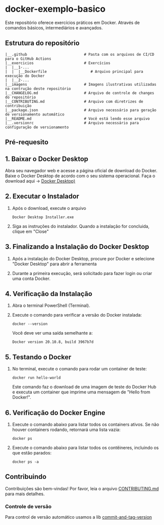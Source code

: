 # docker-exemplo-basico

Este repositório oferece exercícios práticos em Docker. 
Através de comandos básicos, intermediários e avançados. 

## Estrutura do repositório
```
|__.github                          # Pasta com os arquivos de CI/CD para o GitHub Actions
|__exercicios                       # Exercícios 
|  |__1-... 
|  |  |__Dockerfile                    # Arquivo principal para execução do Docker
|  |__2-...                          
|__imagens                          # Imagens ilustrativas utilizadas na contrução deste repositório
|__CHANGELOG.md                     # Arquivo de controle de changes do repositório
|__CONTRIBUTING.md                  # Arquivo com diretrizes de contribuição
|__package.json                     # Arquivo necessário para geração de versionamento automático
|__README.md                        # Você está lendo esse arquivo
|__.versionrc                       # Arquivo necessário para configuração de versionamento
```

## Pré-requesito
## 1. Baixar o Docker Desktop
Abra seu navegador web e acesse a página oficial de download do Docker. Baixe o Docker Desktop de acordo com o seu sistema operacional.
Faça o download aqui → [Docker Desktop)](https://www.docker.com/products/docker-desktop/)

## 2. Executar o Instalador
1. Após o download, execute o arquivo 

   ```Docker Desktop Installer.exe```

2. Siga as instruções do instalador. Quando a instalação for concluida, clique em "Close"

## 3. Finalizando a Instalação do Docker Desktop

1. Após a instalação do Docker Desktop, procure por Docker e selecione "Docker Desktop" para abrir a ferramenta

2. Durante a primeira execução, será solicitado para fazer login ou criar uma conta Docker.

## 4. Verificação da Instalação

1. Abra o terminal PowerShell (Terminal).

2. Execute o comando para verificar a versão do Docker instalada:

   ```docker --version```

   Você deve ver uma saída semelhante a:

    ```Docker version 20.10.8, build 3967b7d```

## 5. Testando o Docker

1. No terminal, execute o comando para rodar um container de teste:

   ```docker run hello-world```

   Este comando faz o download de uma imagem de teste do Docker Hub e executa um container que imprime uma mensagem de "Hello from Docker!".

## 6. Verificação do Docker Engine

1. Execute o comando abaixo para listar todos os containers ativos. Se não houver containers rodando, retornará uma lista vazia:

   ```docker ps```

2. Execute o comando abaixo para listar todos os contêineres, incluindo os que estão parados:

    ```docker ps -a```


## Contribuindo
Contribuições são bem-vindas! Por favor, leia o arquivo [CONTRIBUTING.md](CONTRIBUTING.md) para mais detalhes.

### Controle de versão
Para control de versão automático usamos a lib [commit-and-tag-version](https://github.com/absolute-version/commit-and-tag-version)
